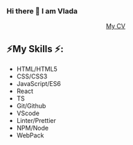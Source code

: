 ### Hi there 👋 I am Vlada

<p align="center"><a target="_blank" href="https://vlaru.github.io/rsschool-cv/" text-decoration="none">My CV</a></p>

<p>
  <h2> ⚡My Skills ⚡:</h2>
    <ul>
      <li>HTML/HTML5</li>
      <li>CSS/CSS3</li>
      <li>JavaScript/ES6</li>
      <li>React</li>
      <li>TS</li>
      <li>Git/Github</li>
      <li>VScode</li>
      <li>Linter/Prettier</li>
      <li>NPM/Node</li>
      <li>WebPack</li>
    </ul>
</p>

<!--
**VlaRu/VlaRu** is a ✨ _special_ ✨ repository because its `README.md` (this file) appears on your GitHub profile.

Here are some ideas to get you started:

- 🔭 I’m currently working on ...
- 🌱 I’m currently learning ...
- 👯 I’m looking to collaborate on ...
- 🤔 I’m looking for help with ...
- 💬 Ask me about ...
- 📫 How to reach me: ...
- 😄 Pronouns: ...
- ⚡ Fun fact: ...
-->
